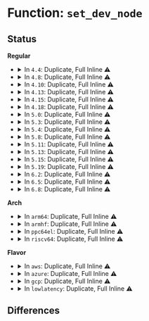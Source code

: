 # Function: <code>set_dev_node</code>

## Status
<b>Regular</b>
<ul>
<li>
<details>
<summary>In <code>4.4</code>: Duplicate, Full Inline ⚠️</summary>

**Collision:** Static Duplication

**Inline:** Full

**Transformation:** False

**Instances:**

```
In arch/x86/kernel/quirks.c (ffffffff81035776)
Location: include/linux/device.h:866
Inline: True
Inline callers:
  - arch/x86/kernel/quirks.c:quirk_amd_nb_node
```
```
In drivers/pci/probe.c (ffffffff814315a3)
Location: include/linux/device.h:866
Inline: True
Inline callers:
  - drivers/pci/probe.c:pci_device_add
  - drivers/pci/probe.c:pci_create_root_bus
```
```
In drivers/base/core.c (ffffffff815467a3)
Location: include/linux/device.h:866
Inline: True
Inline callers:
  - drivers/base/core.c:device_initialize
  - drivers/base/core.c:device_move
  - drivers/base/core.c:device_move
  - drivers/base/core.c:device_add
```
```
In drivers/nvdimm/bus.c (ffffffff81597a45)
Location: include/linux/device.h:866
Inline: True
Inline callers:
  - drivers/nvdimm/bus.c:nvdimm_bus_uevent
```
```
In drivers/usb/core/usb.c (ffffffff81603773)
Location: include/linux/device.h:866
Inline: True
Inline callers:
  - drivers/usb/core/usb.c:usb_alloc_dev
```
</details>
</li>
<li>
<details>
<summary>In <code>4.8</code>: Duplicate, Full Inline ⚠️</summary>

**Collision:** Static Duplication

**Inline:** Full

**Transformation:** False

**Instances:**

```
In arch/x86/kernel/quirks.c (ffffffff81034972)
Location: include/linux/device.h:882
Inline: True
Inline callers:
  - arch/x86/kernel/quirks.c:quirk_amd_nb_node
```
```
In drivers/pci/probe.c (ffffffff8147da56)
Location: include/linux/device.h:882
Inline: True
Inline callers:
  - drivers/pci/probe.c:pci_create_root_bus
  - drivers/pci/probe.c:pci_device_add
```
```
In drivers/base/core.c (ffffffff81599c55)
Location: include/linux/device.h:882
Inline: True
Inline callers:
  - drivers/base/core.c:device_move
  - drivers/base/core.c:device_move
  - drivers/base/core.c:device_add
  - drivers/base/core.c:device_initialize
```
```
In drivers/nvdimm/bus.c (ffffffff815ecb25)
Location: include/linux/device.h:882
Inline: True
Inline callers:
  - drivers/nvdimm/bus.c:nvdimm_bus_uevent
```
```
In drivers/usb/core/usb.c (ffffffff8166342a)
Location: include/linux/device.h:882
Inline: True
Inline callers:
  - drivers/usb/core/usb.c:usb_alloc_dev
```
</details>
</li>
<li>
<details>
<summary>In <code>4.10</code>: Duplicate, Full Inline ⚠️</summary>

**Collision:** Static Duplication

**Inline:** Full

**Transformation:** False

**Instances:**

```
In arch/x86/kernel/quirks.c (ffffffff810345b2)
Location: include/linux/device.h:991
Inline: True
Inline callers:
  - arch/x86/kernel/quirks.c:quirk_amd_nb_node
```
```
In drivers/pci/probe.c (ffffffff8149e226)
Location: include/linux/device.h:991
Inline: True
Inline callers:
  - drivers/pci/probe.c:pci_device_add
  - drivers/pci/probe.c:pci_register_host_bridge
```
```
In drivers/base/core.c (ffffffff815c8206)
Location: include/linux/device.h:991
Inline: True
Inline callers:
  - drivers/base/core.c:device_move
  - drivers/base/core.c:device_move
  - drivers/base/core.c:device_add
  - drivers/base/core.c:device_initialize
```
```
In drivers/nvdimm/bus.c (ffffffff81619915)
Location: include/linux/device.h:991
Inline: True
Inline callers:
  - drivers/nvdimm/bus.c:nvdimm_bus_uevent
```
```
In drivers/usb/core/usb.c (ffffffff81691228)
Location: include/linux/device.h:991
Inline: True
Inline callers:
  - drivers/usb/core/usb.c:usb_alloc_dev
```
</details>
</li>
<li>
<details>
<summary>In <code>4.13</code>: Duplicate, Full Inline ⚠️</summary>

**Collision:** Static Duplication

**Inline:** Full

**Transformation:** False

**Instances:**

```
In arch/x86/kernel/quirks.c (ffffffff8103263e)
Location: include/linux/device.h:995
Inline: True
Inline callers:
  - arch/x86/kernel/quirks.c:quirk_amd_nb_node
```
```
In drivers/pci/probe.c (ffffffff814a815d)
Location: include/linux/device.h:995
Inline: True
Inline callers:
  - drivers/pci/probe.c:pci_device_add
  - drivers/pci/probe.c:pci_register_host_bridge
```
```
In drivers/acpi/acpi_platform.c (ffffffff81508a7b)
Location: include/linux/device.h:995
Inline: True
```
```
In drivers/base/core.c (ffffffff815dceea)
Location: include/linux/device.h:995
Inline: True
Inline callers:
  - drivers/base/core.c:device_move
  - drivers/base/core.c:device_move
  - drivers/base/core.c:device_add
  - drivers/base/core.c:device_initialize
```
```
In drivers/nvdimm/bus.c (ffffffff8162de39)
Location: include/linux/device.h:995
Inline: True
Inline callers:
  - drivers/nvdimm/bus.c:nvdimm_bus_uevent
```
```
In drivers/usb/core/usb.c (ffffffff816a6784)
Location: include/linux/device.h:995
Inline: True
Inline callers:
  - drivers/usb/core/usb.c:usb_alloc_dev
```
</details>
</li>
<li>
<details>
<summary>In <code>4.15</code>: Duplicate, Full Inline ⚠️</summary>

**Collision:** Static Duplication

**Inline:** Full

**Transformation:** False

**Instances:**

```
In arch/x86/kernel/quirks.c (ffffffff8103496e)
Location: include/linux/device.h:993
Inline: True
Inline callers:
  - arch/x86/kernel/quirks.c:quirk_amd_nb_node
```
```
In drivers/pci/probe.c (ffffffff814e719d)
Location: include/linux/device.h:993
Inline: True
Inline callers:
  - drivers/pci/probe.c:pci_device_add
  - drivers/pci/probe.c:pci_register_host_bridge
```
```
In drivers/acpi/acpi_platform.c (ffffffff8154ae5b)
Location: include/linux/device.h:993
Inline: True
```
```
In drivers/base/core.c (ffffffff81643eea)
Location: include/linux/device.h:993
Inline: True
Inline callers:
  - drivers/base/core.c:device_move
  - drivers/base/core.c:device_move
  - drivers/base/core.c:device_add
  - drivers/base/core.c:device_initialize
```
```
In drivers/nvdimm/bus.c (ffffffff816965e9)
Location: include/linux/device.h:993
Inline: True
Inline callers:
  - drivers/nvdimm/bus.c:nvdimm_bus_uevent
```
```
In drivers/usb/core/usb.c (ffffffff81711b57)
Location: include/linux/device.h:993
Inline: True
Inline callers:
  - drivers/usb/core/usb.c:usb_alloc_dev
```
</details>
</li>
<li>
<details>
<summary>In <code>4.18</code>: Duplicate, Full Inline ⚠️</summary>

**Collision:** Static Duplication

**Inline:** Full

**Transformation:** False

**Instances:**

```
In arch/x86/kernel/quirks.c (ffffffff8103599e)
Location: include/linux/device.h:1038
Inline: True
Inline callers:
  - arch/x86/kernel/quirks.c:quirk_amd_nb_node
```
```
In drivers/pci/probe.c (ffffffff815167a6)
Location: include/linux/device.h:1038
Inline: True
Inline callers:
  - drivers/pci/probe.c:pci_device_add
  - drivers/pci/probe.c:pci_register_host_bridge
```
```
In drivers/acpi/acpi_platform.c (ffffffff81581504)
Location: include/linux/device.h:1038
Inline: True
```
```
In drivers/base/core.c (ffffffff8167f277)
Location: include/linux/device.h:1038
Inline: True
Inline callers:
  - drivers/base/core.c:device_move
  - drivers/base/core.c:device_move
  - drivers/base/core.c:device_add
  - drivers/base/core.c:device_initialize
```
```
In drivers/nvdimm/bus.c (ffffffff816d26d9)
Location: include/linux/device.h:1038
Inline: True
Inline callers:
  - drivers/nvdimm/bus.c:nvdimm_bus_uevent
```
```
In drivers/usb/core/usb.c (ffffffff81750890)
Location: include/linux/device.h:1038
Inline: True
Inline callers:
  - drivers/usb/core/usb.c:usb_alloc_dev
```
</details>
</li>
<li>
<details>
<summary>In <code>5.0</code>: Duplicate, Full Inline ⚠️</summary>

**Collision:** Static Duplication

**Inline:** Full

**Transformation:** False

**Instances:**

```
In arch/x86/kernel/quirks.c (ffffffff81036b7e)
Location: include/linux/device.h:1091
Inline: True
Inline callers:
  - arch/x86/kernel/quirks.c:quirk_amd_nb_node
```
```
In drivers/pci/probe.c (ffffffff8152c1b6)
Location: include/linux/device.h:1091
Inline: True
Inline callers:
  - drivers/pci/probe.c:pci_device_add
  - drivers/pci/probe.c:pci_register_host_bridge
```
```
In drivers/acpi/acpi_platform.c (ffffffff815995c7)
Location: include/linux/device.h:1091
Inline: True
```
```
In drivers/base/core.c (ffffffff8169f6b7)
Location: include/linux/device.h:1091
Inline: True
Inline callers:
  - drivers/base/core.c:device_move
  - drivers/base/core.c:device_move
  - drivers/base/core.c:device_add
  - drivers/base/core.c:device_initialize
```
```
In drivers/nvdimm/bus.c (ffffffff816f3de4)
Location: include/linux/device.h:1091
Inline: True
```
```
In drivers/usb/core/usb.c (ffffffff81774cda)
Location: include/linux/device.h:1091
Inline: True
Inline callers:
  - drivers/usb/core/usb.c:usb_alloc_dev
```
</details>
</li>
<li>
<details>
<summary>In <code>5.3</code>: Duplicate, Full Inline ⚠️</summary>

**Collision:** Static Duplication

**Inline:** Full

**Transformation:** False

**Instances:**

```
In arch/x86/kernel/quirks.c (ffffffff81038bbe)
Location: include/linux/device.h:1114
Inline: True
Inline callers:
  - arch/x86/kernel/quirks.c:quirk_amd_nb_node
```
```
In drivers/pci/probe.c (ffffffff8155ab96)
Location: include/linux/device.h:1114
Inline: True
Inline callers:
  - drivers/pci/probe.c:pci_device_add
  - drivers/pci/probe.c:pci_register_host_bridge
```
```
In drivers/acpi/acpi_platform.c (ffffffff815ca897)
Location: include/linux/device.h:1114
Inline: True
```
```
In drivers/base/core.c (ffffffff816d7e3b)
Location: include/linux/device.h:1114
Inline: True
Inline callers:
  - drivers/base/core.c:device_move
  - drivers/base/core.c:device_move
  - drivers/base/core.c:device_add
  - drivers/base/core.c:device_initialize
```
```
In drivers/nvdimm/bus.c (ffffffff8172d3c5)
Location: include/linux/device.h:1114
Inline: True
```
```
In drivers/usb/core/usb.c (ffffffff817b2dcc)
Location: include/linux/device.h:1114
Inline: True
Inline callers:
  - drivers/usb/core/usb.c:usb_alloc_dev
```
</details>
</li>
<li>
<details>
<summary>In <code>5.4</code>: Duplicate, Full Inline ⚠️</summary>

**Collision:** Static Duplication

**Inline:** Full

**Transformation:** False

**Instances:**

```
In arch/x86/kernel/quirks.c (ffffffff8103938e)
Location: include/linux/device.h:1356
Inline: True
Inline callers:
  - arch/x86/kernel/quirks.c:quirk_amd_nb_node
```
```
In drivers/pci/probe.c (ffffffff8157bc26)
Location: include/linux/device.h:1356
Inline: True
Inline callers:
  - drivers/pci/probe.c:pci_device_add
  - drivers/pci/probe.c:pci_register_host_bridge
```
```
In drivers/acpi/acpi_platform.c (ffffffff815ebb17)
Location: include/linux/device.h:1356
Inline: True
```
```
In drivers/base/core.c (ffffffff816fbf3b)
Location: include/linux/device.h:1356
Inline: True
Inline callers:
  - drivers/base/core.c:device_move
  - drivers/base/core.c:device_move
  - drivers/base/core.c:device_add
  - drivers/base/core.c:device_initialize
```
```
In drivers/nvdimm/bus.c (ffffffff817514b5)
Location: include/linux/device.h:1356
Inline: True
```
```
In drivers/usb/core/usb.c (ffffffff817e34fc)
Location: include/linux/device.h:1356
Inline: True
Inline callers:
  - drivers/usb/core/usb.c:usb_alloc_dev
```
</details>
</li>
<li>
<details>
<summary>In <code>5.8</code>: Duplicate, Full Inline ⚠️</summary>

**Collision:** Static Duplication

**Inline:** Full

**Transformation:** False

**Instances:**

```
In arch/x86/kernel/quirks.c (ffffffff8103c18e)
Location: include/linux/device.h:663
Inline: True
Inline callers:
  - arch/x86/kernel/quirks.c:quirk_amd_nb_node
```
```
In drivers/pci/probe.c (ffffffff81621433)
Location: include/linux/device.h:663
Inline: True
Inline callers:
  - drivers/pci/probe.c:pci_device_add
  - drivers/pci/probe.c:pci_register_host_bridge
```
```
In drivers/acpi/acpi_platform.c (ffffffff81697587)
Location: include/linux/device.h:663
Inline: True
```
```
In drivers/base/core.c (ffffffff817b589d)
Location: include/linux/device.h:663
Inline: True
Inline callers:
  - drivers/base/core.c:device_move
  - drivers/base/core.c:device_move
  - drivers/base/core.c:device_add
  - drivers/base/core.c:device_initialize
```
```
In drivers/nvdimm/bus.c (ffffffff8180fc65)
Location: include/linux/device.h:663
Inline: True
```
```
In drivers/usb/core/usb.c (ffffffff818b204c)
Location: include/linux/device.h:663
Inline: True
Inline callers:
  - drivers/usb/core/usb.c:usb_alloc_dev
```
</details>
</li>
<li>
<details>
<summary>In <code>5.11</code>: Duplicate, Full Inline ⚠️</summary>

**Collision:** Static Duplication

**Inline:** Full

**Transformation:** False

**Instances:**

```
In arch/x86/kernel/quirks.c (ffffffff8103c8ee)
Location: include/linux/device.h:631
Inline: True
Inline callers:
  - arch/x86/kernel/quirks.c:quirk_amd_nb_node
```
```
In drivers/pci/probe.c (ffffffff81647fb3)
Location: include/linux/device.h:631
Inline: True
Inline callers:
  - drivers/pci/probe.c:pci_device_add
  - drivers/pci/probe.c:pci_register_host_bridge
```
```
In drivers/acpi/acpi_platform.c (ffffffff816b46d7)
Location: include/linux/device.h:631
Inline: True
```
```
In drivers/base/core.c (ffffffff817cad0d)
Location: include/linux/device.h:631
Inline: True
Inline callers:
  - drivers/base/core.c:device_move
  - drivers/base/core.c:device_move
  - drivers/base/core.c:device_add
  - drivers/base/core.c:device_initialize
```
```
In drivers/nvdimm/bus.c (ffffffff8181eba5)
Location: include/linux/device.h:631
Inline: True
```
```
In drivers/usb/core/usb.c (ffffffff818c0a22)
Location: include/linux/device.h:631
Inline: True
Inline callers:
  - drivers/usb/core/usb.c:usb_alloc_dev
```
</details>
</li>
<li>
<details>
<summary>In <code>5.13</code>: Duplicate, Full Inline ⚠️</summary>

**Collision:** Static Duplication

**Inline:** Full

**Transformation:** False

**Instances:**

```
In arch/x86/kernel/quirks.c (ffffffff8103e11e)
Location: include/linux/device.h:637
Inline: True
Inline callers:
  - arch/x86/kernel/quirks.c:quirk_amd_nb_node
```
```
In drivers/pci/probe.c (ffffffff8162ab43)
Location: include/linux/device.h:637
Inline: True
Inline callers:
  - drivers/pci/probe.c:pci_device_add
  - drivers/pci/probe.c:pci_register_host_bridge
```
```
In drivers/acpi/acpi_platform.c (ffffffff81696907)
Location: include/linux/device.h:637
Inline: True
```
```
In drivers/base/core.c (ffffffff817ae67d)
Location: include/linux/device.h:637
Inline: True
Inline callers:
  - drivers/base/core.c:device_move
  - drivers/base/core.c:device_move
  - drivers/base/core.c:device_add
  - drivers/base/core.c:device_initialize
```
```
In drivers/nvdimm/bus.c (ffffffff81801ec5)
Location: include/linux/device.h:637
Inline: True
```
```
In drivers/usb/core/usb.c (ffffffff818a3ca2)
Location: include/linux/device.h:637
Inline: True
Inline callers:
  - drivers/usb/core/usb.c:usb_alloc_dev
```
</details>
</li>
<li>
<details>
<summary>In <code>5.15</code>: Duplicate, Full Inline ⚠️</summary>

**Collision:** Static Duplication

**Inline:** Full

**Transformation:** False

**Instances:**

```
In arch/x86/kernel/quirks.c (ffffffff81043dce)
Location: include/linux/device.h:654
Inline: True
Inline callers:
  - arch/x86/kernel/quirks.c:quirk_amd_nb_node
```
```
In drivers/pci/probe.c (ffffffff8169a023)
Location: include/linux/device.h:654
Inline: True
Inline callers:
  - drivers/pci/probe.c:pci_device_add
  - drivers/pci/probe.c:pci_register_host_bridge
```
```
In drivers/acpi/acpi_platform.c (ffffffff8170c6a7)
Location: include/linux/device.h:654
Inline: True
```
```
In drivers/base/core.c (ffffffff8183789d)
Location: include/linux/device.h:654
Inline: True
Inline callers:
  - drivers/base/core.c:device_move
  - drivers/base/core.c:device_move
  - drivers/base/core.c:device_add
  - drivers/base/core.c:device_initialize
```
```
In drivers/nvdimm/bus.c (ffffffff8188c3a5)
Location: include/linux/device.h:654
Inline: True
```
```
In drivers/usb/core/usb.c (ffffffff81938902)
Location: include/linux/device.h:654
Inline: True
Inline callers:
  - drivers/usb/core/usb.c:usb_alloc_dev
```
</details>
</li>
<li>
<details>
<summary>In <code>5.19</code>: Duplicate, Full Inline ⚠️</summary>

**Collision:** Static Duplication

**Inline:** Full

**Transformation:** False

**Instances:**

```
In arch/x86/kernel/quirks.c (ffffffff8104bf51)
Location: include/linux/device.h:729
Inline: True
Inline callers:
  - arch/x86/kernel/quirks.c:quirk_amd_nb_node
```
```
In drivers/pci/probe.c (ffffffff817bb663)
Location: include/linux/device.h:729
Inline: True
Inline callers:
  - drivers/pci/probe.c:pci_device_add
  - drivers/pci/probe.c:pci_register_host_bridge
```
```
In drivers/acpi/acpi_platform.c (ffffffff8183adea)
Location: include/linux/device.h:729
Inline: True
Inline callers:
  - drivers/acpi/acpi_platform.c:acpi_create_platform_device
```
```
In drivers/base/core.c (ffffffff819799ca)
Location: include/linux/device.h:729
Inline: True
Inline callers:
  - drivers/base/core.c:device_move
  - drivers/base/core.c:device_move
  - drivers/base/core.c:device_add
  - drivers/base/core.c:device_initialize
```
```
In drivers/nvdimm/bus.c (ffffffff819d584d)
Location: include/linux/device.h:729
Inline: True
```
```
In drivers/usb/core/usb.c (ffffffff81a901a8)
Location: include/linux/device.h:729
Inline: True
Inline callers:
  - drivers/usb/core/usb.c:usb_alloc_dev
```
</details>
</li>
<li>
<details>
<summary>In <code>6.2</code>: Duplicate, Full Inline ⚠️</summary>

**Collision:** Static Duplication

**Inline:** Full

**Transformation:** False

**Instances:**

```
In arch/x86/kernel/quirks.c (ffffffff81058231)
Location: include/linux/device.h:726
Inline: True
Inline callers:
  - arch/x86/kernel/quirks.c:quirk_amd_nb_node
```
```
In drivers/pci/probe.c (ffffffff818d7163)
Location: include/linux/device.h:726
Inline: True
Inline callers:
  - drivers/pci/probe.c:pci_device_add
  - drivers/pci/probe.c:pci_register_host_bridge
```
```
In drivers/acpi/acpi_platform.c (ffffffff81970498)
Location: include/linux/device.h:726
Inline: True
Inline callers:
  - drivers/acpi/acpi_platform.c:acpi_create_platform_device
```
```
In drivers/base/core.c (ffffffff81ae67ca)
Location: include/linux/device.h:726
Inline: True
Inline callers:
  - drivers/base/core.c:device_move
  - drivers/base/core.c:device_move
  - drivers/base/core.c:device_add
  - drivers/base/core.c:device_initialize
```
```
In drivers/nvdimm/bus.c (ffffffff81b5031d)
Location: include/linux/device.h:726
Inline: True
```
```
In drivers/usb/core/usb.c (ffffffff81c120a8)
Location: include/linux/device.h:726
Inline: True
Inline callers:
  - drivers/usb/core/usb.c:usb_alloc_dev
```
</details>
</li>
<li>
<details>
<summary>In <code>6.5</code>: Duplicate, Full Inline ⚠️</summary>

**Collision:** Static Duplication

**Inline:** Full

**Transformation:** False

**Instances:**

```
In arch/x86/kernel/quirks.c (ffffffff810593d1)
Location: include/linux/device.h:852
Inline: True
Inline callers:
  - arch/x86/kernel/quirks.c:quirk_amd_nb_node
```
```
In drivers/pci/probe.c (ffffffff8191a3e3)
Location: include/linux/device.h:852
Inline: True
Inline callers:
  - drivers/pci/probe.c:pci_device_add
  - drivers/pci/probe.c:pci_register_host_bridge
```
```
In drivers/acpi/acpi_platform.c (ffffffff819b6b15)
Location: include/linux/device.h:852
Inline: True
Inline callers:
  - drivers/acpi/acpi_platform.c:acpi_create_platform_device
```
```
In drivers/base/core.c (ffffffff81b34c4a)
Location: include/linux/device.h:852
Inline: True
Inline callers:
  - drivers/base/core.c:device_move
  - drivers/base/core.c:device_move
  - drivers/base/core.c:device_add
  - drivers/base/core.c:device_initialize
```
```
In drivers/nvdimm/bus.c (ffffffff81ba37ed)
Location: include/linux/device.h:852
Inline: True
```
```
In drivers/usb/core/usb.c (ffffffff81c78e6a)
Location: include/linux/device.h:852
Inline: True
Inline callers:
  - drivers/usb/core/usb.c:usb_alloc_dev
```
</details>
</li>
<li>
<details>
<summary>In <code>6.8</code>: Duplicate, Full Inline ⚠️</summary>

**Collision:** Static Duplication

**Inline:** Full

**Transformation:** False

**Instances:**

```
In arch/x86/kernel/quirks.c (ffffffff810605f1)
Location: include/linux/device.h:884
Inline: True
Inline callers:
  - arch/x86/kernel/quirks.c:quirk_amd_nb_node
```
```
In drivers/pci/probe.c (ffffffff819627e3)
Location: include/linux/device.h:884
Inline: True
Inline callers:
  - drivers/pci/probe.c:pci_device_add
  - drivers/pci/probe.c:pci_register_host_bridge
```
```
In drivers/acpi/acpi_platform.c (ffffffff81a010c5)
Location: include/linux/device.h:884
Inline: True
Inline callers:
  - drivers/acpi/acpi_platform.c:acpi_create_platform_device
```
```
In drivers/base/core.c (ffffffff81b8c67a)
Location: include/linux/device.h:884
Inline: True
Inline callers:
  - drivers/base/core.c:device_move
  - drivers/base/core.c:device_move
  - drivers/base/core.c:device_add
  - drivers/base/core.c:device_initialize
```
```
In drivers/nvdimm/bus.c (ffffffff81bf79dd)
Location: include/linux/device.h:884
Inline: True
```
```
In drivers/usb/core/usb.c (ffffffff81d2d895)
Location: include/linux/device.h:884
Inline: True
Inline callers:
  - drivers/usb/core/usb.c:usb_alloc_dev
```
</details>
</li>
</ul>
<b>Arch</b>
<ul>
<li>
<details>
<summary>In <code>arm64</code>: Duplicate, Full Inline ⚠️</summary>

**Collision:** Static Duplication

**Inline:** Full

**Transformation:** False

**Instances:**

```
In arch/arm64/kernel/pci.c (ffff8000100a7c6c)
Location: include/linux/device.h:1356
Inline: True
Inline callers:
  - arch/arm64/kernel/pci.c:pcibios_root_bridge_prepare
```
```
In drivers/pci/probe.c (ffff8000106df20c)
Location: include/linux/device.h:1356
Inline: True
Inline callers:
  - drivers/pci/probe.c:pci_device_add
  - drivers/pci/probe.c:pci_register_host_bridge
```
```
In drivers/acpi/acpi_platform.c (ffff800010776fc8)
Location: include/linux/device.h:1356
Inline: True
```
```
In drivers/acpi/arm64/iort.c (ffff800011481780)
Location: include/linux/device.h:1356
Inline: True
Inline callers:
  - drivers/acpi/arm64/iort.c:arm_smmu_v3_set_proximity
```
```
In drivers/base/core.c (ffff8000108e6848)
Location: include/linux/device.h:1356
Inline: True
Inline callers:
  - drivers/base/core.c:device_move
  - drivers/base/core.c:device_move
  - drivers/base/core.c:device_add
  - drivers/base/core.c:device_initialize
```
```
In drivers/nvdimm/bus.c (ffff80001095146c)
Location: include/linux/device.h:1356
Inline: True
```
```
In drivers/usb/core/usb.c (ffff800010a11b10)
Location: include/linux/device.h:1356
Inline: True
Inline callers:
  - drivers/usb/core/usb.c:usb_alloc_dev
```
```
In drivers/of/device.c (ffff800010b6ce2c)
Location: include/linux/device.h:1356
Inline: True
```
</details>
</li>
<li>
<details>
<summary>In <code>armhf</code>: Duplicate, Full Inline ⚠️</summary>

**Collision:** Static Duplication

**Inline:** Full

**Transformation:** False

**Instances:**

```
In drivers/pci/probe.c (0)
Location: include/linux/device.h:1365
Inline: True
```
```
In drivers/base/core.c (0)
Location: include/linux/device.h:1365
Inline: True
```
```
In drivers/usb/core/usb.c (0)
Location: include/linux/device.h:1365
Inline: True
```
```
In drivers/of/device.c (0)
Location: include/linux/device.h:1365
Inline: True
```
</details>
</li>
<li>
<details>
<summary>In <code>ppc64el</code>: Duplicate, Full Inline ⚠️</summary>

**Collision:** Static Duplication

**Inline:** Full

**Transformation:** False

**Instances:**

```
In arch/powerpc/kernel/pci-common.c (c00000000006bed4)
Location: include/linux/device.h:1356
Inline: True
Inline callers:
  - arch/powerpc/kernel/pci-common.c:pcibios_setup_device
```
```
In arch/powerpc/platforms/pseries/vio.c (c0000000001017bc)
Location: include/linux/device.h:1356
Inline: True
Inline callers:
  - arch/powerpc/platforms/pseries/vio.c:vio_register_device_node
```
```
In drivers/pci/probe.c (c000000000857874)
Location: include/linux/device.h:1356
Inline: True
Inline callers:
  - drivers/pci/probe.c:pci_device_add
  - drivers/pci/probe.c:pci_register_host_bridge
```
```
In drivers/base/core.c (c00000000097c704)
Location: include/linux/device.h:1356
Inline: True
Inline callers:
  - drivers/base/core.c:device_move
  - drivers/base/core.c:device_move
  - drivers/base/core.c:device_add
  - drivers/base/core.c:device_initialize
```
```
In drivers/nvdimm/bus.c (c0000000009fe588)
Location: include/linux/device.h:1356
Inline: True
```
```
In drivers/usb/core/usb.c (c000000000ac8e00)
Location: include/linux/device.h:1356
Inline: True
Inline callers:
  - drivers/usb/core/usb.c:usb_alloc_dev
```
```
In drivers/of/device.c (c000000000c474d8)
Location: include/linux/device.h:1356
Inline: True
Inline callers:
  - drivers/of/device.c:of_device_add
```
</details>
</li>
<li>
<details>
<summary>In <code>riscv64</code>: Duplicate, Full Inline ⚠️</summary>

**Collision:** Static Duplication

**Inline:** Full

**Transformation:** False

**Instances:**

```
In drivers/pci/probe.c (0)
Location: include/linux/device.h:1365
Inline: True
```
```
In drivers/base/core.c (0)
Location: include/linux/device.h:1365
Inline: True
```
```
In drivers/nvdimm/bus.c (0)
Location: include/linux/device.h:1365
Inline: True
```
```
In drivers/usb/core/usb.c (0)
Location: include/linux/device.h:1365
Inline: True
```
```
In drivers/of/device.c (0)
Location: include/linux/device.h:1365
Inline: True
```
</details>
</li>
</ul>
<b>Flavor</b>
<ul>
<li>
<details>
<summary>In <code>aws</code>: Duplicate, Full Inline ⚠️</summary>

**Collision:** Static Duplication

**Inline:** Full

**Transformation:** False

**Instances:**

```
In arch/x86/kernel/quirks.c (ffffffff810394ee)
Location: include/linux/device.h:1356
Inline: True
Inline callers:
  - arch/x86/kernel/quirks.c:quirk_amd_nb_node
```
```
In drivers/pci/probe.c (ffffffff81570146)
Location: include/linux/device.h:1356
Inline: True
Inline callers:
  - drivers/pci/probe.c:pci_device_add
  - drivers/pci/probe.c:pci_register_host_bridge
```
```
In drivers/acpi/acpi_platform.c (ffffffff815daef7)
Location: include/linux/device.h:1356
Inline: True
```
```
In drivers/base/core.c (ffffffff816c172b)
Location: include/linux/device.h:1356
Inline: True
Inline callers:
  - drivers/base/core.c:device_move
  - drivers/base/core.c:device_move
  - drivers/base/core.c:device_add
  - drivers/base/core.c:device_initialize
```
```
In drivers/nvdimm/bus.c (ffffffff81705ba5)
Location: include/linux/device.h:1356
Inline: True
```
```
In drivers/nvme/host/pci.c (ffffffff8174e431)
Location: include/linux/device.h:1356
Inline: True
Inline callers:
  - drivers/nvme/host/pci.c:nvme_probe
```
```
In drivers/usb/core/usb.c (ffffffff8179b8dc)
Location: include/linux/device.h:1356
Inline: True
Inline callers:
  - drivers/usb/core/usb.c:usb_alloc_dev
```
</details>
</li>
<li>
<details>
<summary>In <code>azure</code>: Duplicate, Full Inline ⚠️</summary>

**Collision:** Static Duplication

**Inline:** Full

**Transformation:** False

**Instances:**

```
In arch/x86/kernel/quirks.c (ffffffff81028dfe)
Location: include/linux/device.h:1356
Inline: True
Inline callers:
  - arch/x86/kernel/quirks.c:quirk_amd_nb_node
```
```
In drivers/pci/probe.c (ffffffff8155e8a6)
Location: include/linux/device.h:1356
Inline: True
Inline callers:
  - drivers/pci/probe.c:pci_device_add
  - drivers/pci/probe.c:pci_register_host_bridge
```
```
In drivers/acpi/acpi_platform.c (ffffffff815c6537)
Location: include/linux/device.h:1356
Inline: True
```
```
In drivers/base/core.c (ffffffff8169c9db)
Location: include/linux/device.h:1356
Inline: True
Inline callers:
  - drivers/base/core.c:device_move
  - drivers/base/core.c:device_move
  - drivers/base/core.c:device_add
  - drivers/base/core.c:device_initialize
```
```
In drivers/nvdimm/bus.c (ffffffff816d9625)
Location: include/linux/device.h:1356
Inline: True
```
```
In drivers/nvme/host/pci.c (ffffffff8172e2d1)
Location: include/linux/device.h:1356
Inline: True
Inline callers:
  - drivers/nvme/host/pci.c:nvme_probe
```
```
In drivers/usb/core/usb.c (ffffffff8178d56c)
Location: include/linux/device.h:1356
Inline: True
Inline callers:
  - drivers/usb/core/usb.c:usb_alloc_dev
```
</details>
</li>
<li>
<details>
<summary>In <code>gcp</code>: Duplicate, Full Inline ⚠️</summary>

**Collision:** Static Duplication

**Inline:** Full

**Transformation:** False

**Instances:**

```
In arch/x86/kernel/quirks.c (ffffffff8103934e)
Location: include/linux/device.h:1356
Inline: True
Inline callers:
  - arch/x86/kernel/quirks.c:quirk_amd_nb_node
```
```
In drivers/pci/probe.c (ffffffff8156f976)
Location: include/linux/device.h:1356
Inline: True
Inline callers:
  - drivers/pci/probe.c:pci_device_add
  - drivers/pci/probe.c:pci_register_host_bridge
```
```
In drivers/acpi/acpi_platform.c (ffffffff815dfdf7)
Location: include/linux/device.h:1356
Inline: True
```
```
In drivers/base/core.c (ffffffff816efbfb)
Location: include/linux/device.h:1356
Inline: True
Inline callers:
  - drivers/base/core.c:device_move
  - drivers/base/core.c:device_move
  - drivers/base/core.c:device_add
  - drivers/base/core.c:device_initialize
```
```
In drivers/nvdimm/bus.c (ffffffff81744975)
Location: include/linux/device.h:1356
Inline: True
```
```
In drivers/usb/core/usb.c (ffffffff817d837c)
Location: include/linux/device.h:1356
Inline: True
Inline callers:
  - drivers/usb/core/usb.c:usb_alloc_dev
```
</details>
</li>
<li>
<details>
<summary>In <code>lowlatency</code>: Duplicate, Full Inline ⚠️</summary>

**Collision:** Static Duplication

**Inline:** Full

**Transformation:** False

**Instances:**

```
In arch/x86/kernel/quirks.c (ffffffff8103a34e)
Location: include/linux/device.h:1356
Inline: True
Inline callers:
  - arch/x86/kernel/quirks.c:quirk_amd_nb_node
```
```
In drivers/pci/probe.c (ffffffff81589e56)
Location: include/linux/device.h:1356
Inline: True
Inline callers:
  - drivers/pci/probe.c:pci_device_add
  - drivers/pci/probe.c:pci_register_host_bridge
```
```
In drivers/acpi/acpi_platform.c (ffffffff815f9cb7)
Location: include/linux/device.h:1356
Inline: True
```
```
In drivers/base/core.c (ffffffff8170a43b)
Location: include/linux/device.h:1356
Inline: True
Inline callers:
  - drivers/base/core.c:device_move
  - drivers/base/core.c:device_move
  - drivers/base/core.c:device_add
  - drivers/base/core.c:device_initialize
```
```
In drivers/nvdimm/bus.c (ffffffff8175fdb5)
Location: include/linux/device.h:1356
Inline: True
```
```
In drivers/usb/core/usb.c (ffffffff817f261c)
Location: include/linux/device.h:1356
Inline: True
Inline callers:
  - drivers/usb/core/usb.c:usb_alloc_dev
```
</details>
</li>
</ul>

## Differences

